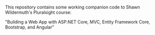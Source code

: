 This repository contains some working companion code to Shawn Wildermuth's Pluralsight course:

"Building a Web App with ASP.NET Core, MVC, Entity Framework Core, Bootstrap, and Angular"
